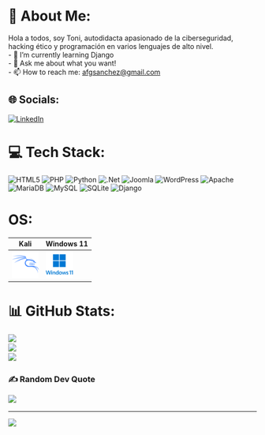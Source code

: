 # 💫 About Me:
Hola a todos, soy Toni, autodidacta apasionado de la ciberseguridad, hacking ético y programación en varios lenguajes de alto nivel.<br>- 🌱 I’m currently learning Django<br>- 💬 Ask me about what you want!<br>- 📫 How to reach me: afgsanchez@gmail.com


## 🌐 Socials:
[![LinkedIn](https://img.shields.io/badge/LinkedIn-%230077B5.svg?logo=linkedin&logoColor=white)](https://linkedin.com/in/antonio-gutierrez-1a533514) 

# 💻 Tech Stack:
![HTML5](https://img.shields.io/badge/html5-%23E34F26.svg?style=plastic&logo=html5&logoColor=white) ![PHP](https://img.shields.io/badge/php-%23777BB4.svg?style=plastic&logo=php&logoColor=white) ![Python](https://img.shields.io/badge/python-3670A0?style=plastic&logo=python&logoColor=ffdd54) ![.Net](https://img.shields.io/badge/.NET-5C2D91?style=plastic&logo=.net&logoColor=white) ![Joomla](https://img.shields.io/badge/joomla-%235091CD.svg?style=plastic&logo=joomla&logoColor=white) ![WordPress](https://img.shields.io/badge/WordPress-%23117AC9.svg?style=plastic&logo=WordPress&logoColor=white) ![Apache](https://img.shields.io/badge/apache-%23D42029.svg?style=plastic&logo=apache&logoColor=white) ![MariaDB](https://img.shields.io/badge/MariaDB-003545?style=plastic&logo=mariadb&logoColor=white) ![MySQL](https://img.shields.io/badge/mysql-%2300000f.svg?style=plastic&logo=mysql&logoColor=white) ![SQLite](https://img.shields.io/badge/sqlite-%2307405e.svg?style=plastic&logo=sqlite&logoColor=white) ![Django](https://img.shields.io/badge/Django-092E20?style=plastic&logo=django&logoColor=white)

# OS:

| Kali | Windows 11 |
|----------|----------|
| <img src="https://github.com/canaleal/devicon/blob/new-icon-kali-linux/icons/kalilinux/kalilinux-original-wordmark.svg" title="Linux" alt="Linux" width="55" height="55"/> | <img src="https://github.com/devicons/devicon/blob/master/icons/windows11/windows11-original-wordmark.svg" title="Windows" alt="Windows" width="55" height="55"/> |


# 📊 GitHub Stats:
![](https://github-readme-stats.vercel.app/api?username=afgsanchez&theme=dark&hide_border=true&include_all_commits=true&count_private=false)<br/>
![](https://github-readme-streak-stats.herokuapp.com/?user=afgsanchez&theme=dark&hide_border=true)<br/>
![](https://github-readme-stats.vercel.app/api/top-langs/?username=afgsanchez&theme=dark&hide_border=true&include_all_commits=true&count_private=false&layout=compact)

### ✍️ Random Dev Quote
![](https://quotes-github-readme.vercel.app/api?type=horizontal&theme=merko)

---
[![](https://visitcount.itsvg.in/api?id=afgsanchez&icon=0&color=0)](https://visitcount.itsvg.in)

<!-- Proudly created with GPRM ( https://gprm.itsvg.in ) -->
